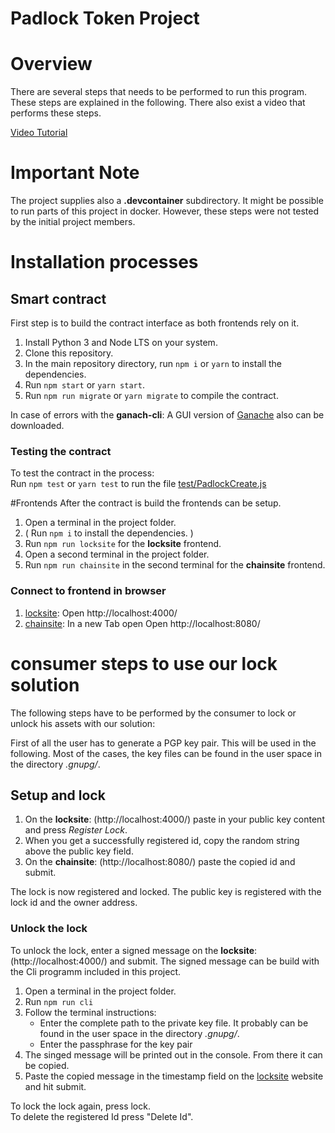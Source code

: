 
# Padlock Token Project

# Overview
There are several steps that needs to be performed to run this program. 
These steps are explained in the following.
There also exist a video that performs these steps.

[Video Tutorial](https://youtu.be/4EiR-UCbqvY)

# Important Note
The project supplies also a **.devcontainer** subdirectory. It might be possible to run parts of this project in docker.
However, these steps were not tested by the initial project members.

# Installation processes

## Smart contract 
First step is to build the contract interface as both frontends  rely on it.
1. Install Python 3 and Node LTS on your system.
2. Clone this repository.
3. In the main repository directory, run `npm i` or `yarn` to install the dependencies.
4. Run `npm start` or `yarn start`.
5. Run `npm run migrate` or `yarn migrate` to compile the contract.

In case of errors with the **ganach-cli**:
A GUI version of [Ganache](https://www.trufflesuite.com/ganache) also can be
downloaded.

### Testing the contract
To test the contract in the process:  
Run `npm test` or `yarn test` to run the file [test/PadlockCreate.js](test/PadlockCreate.js)




#Frontends
After the contract is build the frontends can be setup.

1. Open a terminal in the project folder.
2. ( Run `npm i` to install the dependencies. )
3. Run `npm run locksite` for the **locksite** frontend.
4. Open a second terminal in the project folder.
5. Run `npm run chainsite` in the second terminal for the **chainsite** frontend.

### Connect to frontend in browser

1. [locksite](http://localhost:4000): Open http://localhost:4000/
2. [chainsite](http://localhost:8080): In a new Tab open Open http://localhost:8080/

# consumer steps to use our lock solution
The following steps have to be performed by the consumer to lock or unlock his assets with our solution:

First of all the user has to generate a PGP key pair. This will be used in the following.
Most of the cases, the key files can be found in the user space in the directory *.gnupg/*.

## Setup and lock
1. On the **locksite**: (http://localhost:4000/) paste in your public key content and press _Register Lock_.
2. When you get a successfully registered id, copy the random string above the public key field.
3. On the **chainsite**: (http://localhost:8080/) paste the copied id and submit.

The lock is now registered and locked.
The public key is registered with the lock id and the owner address. 

### Unlock the lock
To unlock the lock, enter a signed message on the **locksite**: (http://localhost:4000/) and submit.
The signed message can be build with the Cli programm included in this project.

1. Open a terminal in the project folder.
2. Run `npm run cli`
3. Follow the terminal instructions:  
    - Enter the complete path to the private key file. It probably can be found in the user space in the directory *.gnupg/*.  
    - Enter the passphrase for the key pair
4. The singed message will be printed out in the console. From there it can be copied.
5. Paste the copied message in the timestamp field on the [locksite](http://localhost:4000) website and hit submit.

To lock the lock again, press lock.   
To delete the registered Id press "Delete Id".
